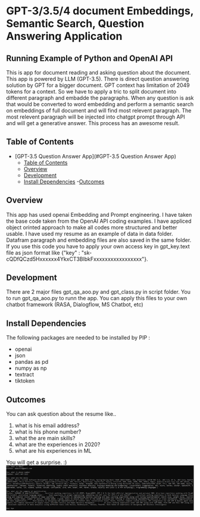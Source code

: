 # GPT-3/3.5/4 document Embeddings, Semantic Search, Question Answering Application

## Running Example of Python and OpenAI API

This is app for document reading and asking question about the document. This app is powered by LLM (GPT-3.5). There is direct question answering solution by GPT
for a bigger document. GPT context has limitation of 2049 tokens for a context. So we have to apply a tric to split document into different paragraph and embadde the
paragraphs. When any question is ask that would be converted to word embedding and perform a semantic search on embeddings of full document and will find most relevent 
paragraph. The most relevent paragraph will be injected into chatgpt prompt through API and will get a generative answer. This process has an awesome result.

## Table of Contents
- [GPT-3.5 Question Answer App](#GPT-3.5 Question Answer App)
    - [Table of Contents](#table-of-contents)
    - [Overview](#overview)
    - [Development](#development)
    - [Install Dependencies](#install-dependencies)
	-[Outcomes](#outcomes)

## Overview
This app has used openai Embedding and Prompt engineering. I have taken the base code taken from the OpenAI API coding examples. I have appliced 
object orinted approach to make all codes more structured and better usable. I have used my resume as an example of data in data folder. Datafram paragraph and 
embedding files are also saved in the same folder. If you use this code you have to apply your own access key in gpt_key.text file as json format like 
{"key" : "sk-cQDfQCzd5Hxxxxxx4YkxCT3BlbkFxxxxxxxxxxxxxxxxx"}.  

## Development
There are 2 major files gpt_qa_aoo.py and gpt_class.py in script folder. You to run gpt_qa_aoo.py to runn the app. You can apply this files to your 
own chatbot framework (RASA, Dialogflow, MS Chatbot, etc)

## Install Dependencies
The following packages are needed to be installed by PIP :

- openai
- json
- pandas as pd
- numpy as np
- textract
- tiktoken

## Outcomes 
You can ask question about the resume like..
1. what is his email address?
2. what is his phone number?
3. what the are main skills?
4. what are the experiences in 2020?
5. what are his experiences in ML

You will get a surprise. :)
![Alt text](output.PNG?raw=true "Outcomes")
 
